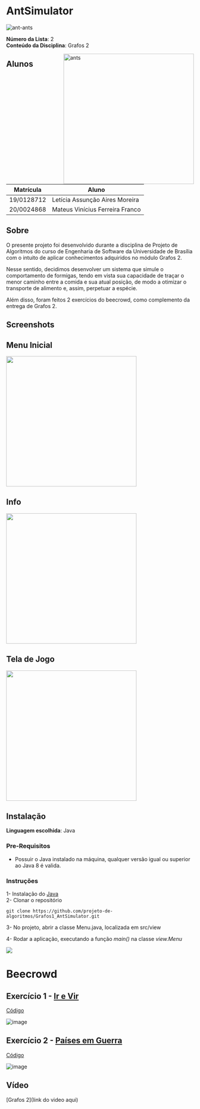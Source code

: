 # AntSimulator

![ant-ants](https://user-images.githubusercontent.com/72623771/233392412-8c062cdc-131e-453f-b8eb-6fccf5aac679.gif)

**Número da Lista**: 2<br>
**Conteúdo da Disciplina**: Grafos 2<br>

<img src="https://user-images.githubusercontent.com/72623771/233392133-e199598b-02d5-4f04-bf9e-98faadd0e9ef.png" min-width="150px" max-width="150px" width="350px" align="right" alt="ants">

## Alunos
|Matrícula | Aluno |
| -- | -- |
| 19/0128712  |  Letícia Assunção Aires Moreira |
| 20/0024868  |  Mateus Vinícius Ferreira Franco  |

## Sobre 
O presente projeto foi desenvolvido durante a disciplina de Projeto de Algoritmos do curso de Engenharia de Software da Universidade de Brasília com o intuito de aplicar conhecimentos adquiridos no módulo Grafos 2.

Nesse sentido, decidimos desenvolver um sistema que simule o comportamento de formigas, tendo em vista sua capacidade de traçar o menor caminho entre a comida e sua atual posição, de modo a otimizar o transporte de alimento e, assim, perpetuar a espécie.

Além disso, foram feitos 2 exercícios do beecrowd, como complemento da entrega de Grafos 2.

## Screenshots
## Menu Inicial
<img src="https://user-images.githubusercontent.com/72623771/234426200-c69e90e8-0b45-48ac-826b-1f927d0bc4df.png"  min-width="350px" max-width="350px" width="350px">

## Info
<img src="https://user-images.githubusercontent.com/72623771/234426736-e4e893bf-472a-4e47-a665-1fb00c6975f2.png"  min-width="350px" max-width="350px" width="350px">

## Tela de Jogo
<img src="https://user-images.githubusercontent.com/72623771/235558090-ff07013e-c46c-40f8-91ec-0a80bb73de3b.png" min-width="350px" max-width="350px" width="350px">


## Instalação 
**Linguagem escolhida**: Java<br>

### Pre-Requisitos
* Possuir o Java instalado na máquina, qualquer versão igual ou superior ao Java 8 é valida.

### Instruções
1- Instalação do [Java](https://www.oracle.com/br/java/technologies/downloads/) <br>
2- Clonar o repositório <br>
````
git clone https://github.com/projeto-de-algoritmos/Grafos1_AntSimulator.git
````
3- No projeto, abrir a classe Menu.java, localizada em src/view

4- Rodar a aplicação, executando a função _main()_ na classe *view.Menu*<br>

<img src="https://user-images.githubusercontent.com/71900095/234160995-1dd1949d-85fa-46f2-8819-dfad9c140d15.png">

# Beecrowd

## Exercício 1 - [Ir e Vir](https://www.beecrowd.com.br/judge/pt/problems/view/1128)
[Código](https://github.com/projeto-de-algoritmos/Grafos2_AntSimulator/blob/1173ef45b36aefb85104c0df420505e2cf5de3e5/Ir%20e%20Vir/Ir%20e%20Vir.c)

![image](https://github.com/projeto-de-algoritmos/Grafos2_AntSimulator/assets/72623771/405f0fc8-fda6-4f27-9248-8686cd2c73e7)

## Exercício 2 - [Países em Guerra](https://www.beecrowd.com.br/judge/pt/problems/view/1148)
[Código](https://github.com/projeto-de-algoritmos/Grafos2_AntSimulator/blob/1173ef45b36aefb85104c0df420505e2cf5de3e5/Pa%C3%ADses%20em%20Guerra/Pa%C3%ADses%20em%20Guerra.cpp)

![image](https://github.com/projeto-de-algoritmos/Grafos2_AntSimulator/assets/72623771/d316402b-642a-4039-8a5c-852dcb104961)

## Vídeo 
[Grafos 2](link do video aqui)
